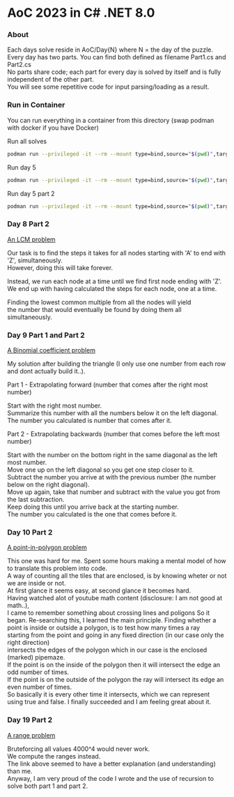 # AoC 2023 in C# .NET 8.0


### About

Each days solve reside in AoC/Day{N} where N = the day of the puzzle.\
Every day has two parts. You can find both defined as filename Part1.cs and Part2.cs\
No parts share code; each part for every day is solved by itself and is fully independent of the other part.\
You will see some repetitive code for input parsing/loading as a result.


### Run in Container

You can run everything in a container from this directory (swap podman with docker if you have Docker)

Run all solves
```sh
podman run --privileged -it --rm --mount type=bind,source="$(pwd)",target=/App mcr.microsoft.com/dotnet/sdk:8.0 dotnet run --project App
```

Run day 5
```sh
podman run --privileged -it --rm --mount type=bind,source="$(pwd)",target=/App mcr.microsoft.com/dotnet/sdk:8.0 dotnet run --project App 5
```

Run day 5 part 2
```sh
podman run --privileged -it --rm --mount type=bind,source="$(pwd)",target=/App mcr.microsoft.com/dotnet/sdk:8.0 dotnet run --project App 5 2
```

### Day 8 Part 2

[An LCM problem](https://en.wikipedia.org/wiki/Least_common_multiple)

Our task is to find the steps it takes for all nodes starting with 'A' to end with 'Z', simultaneously.\
However, doing this will take forever.

Instead, we run each node at a time until we find first node ending with 'Z'.\
We end up with having calculated the steps for each node, one at a time.

Finding the lowest common multiple from all the nodes will yield\
the number that would eventually be found by doing them all simultaneously.

### Day 9 Part 1 and Part 2

[A Binomial coefficient problem](https://en.wikipedia.org/wiki/Binomial_coefficient)

My solution after building the triangle (I only use one number from each row and dont actually build it..).

Part 1 - Extrapolating forward (number that comes after the right most number)

Start with the right most number.\
Summarize this number with all the numbers below it on the left diagonal.\
The number you calculated is number that comes after it.

Part 2 - Extrapolating backwards (number that comes before the left most number)

Start with the number on the bottom right in the same diagonal as the left most number.\
Move one up on the left diagonal so you get one step closer to it.\
Subtract the number you arrive at with the previous number (the number below on the right diagonal).\
Move up again, take that number and subtract with the value you got from the last subtraction.\
Keep doing this until you arrive back at the starting number.\
The number you calculated is the one that comes before it.

### Day 10 Part 2

[A point-in-polygon problem](https://en.wikipedia.org/wiki/Point_in_polygon)

This one was hard for me. Spent some hours making a mental model of how to translate this problem into code.\
A way of counting all the tiles that are enclosed, is by knowing wheter or not we are inside or not.\
At first glance it seems easy, at second glance it becomes hard.\
Having watched alot of youtube math content (disclosure: I am not good at math..),\
I came to remember something about crossing lines and poligons
So it began.
Re-searching this, I learned the main principle.
Finding whether a point is inside or outside a polygon, is to test how many times a ray\
starting from the point and going in any fixed direction (in our case only the right direction)\
intersects the edges of the polygon which in our case is the enclosed (marked) pipemaze.\
If the point is on the inside of the polygon then it will intersect the edge an odd number of times.\
If the point is on the outside of the polygon the ray will intersect its edge an even number of times.\
So basically it is every other time it intersects, which we can represent using true and false.
I finally succeeded and I am feeling great about it.

### Day 19 Part 2

[A range problem](https://advent-of-code.xavd.id/writeups/2023/day/19/#part-2)

Bruteforcing all values 4000^4 would never work.\
We compute the ranges instead.\
The link above seemed to have a better explanation (and understanding) than me.\
Anyway, I am very proud of the code I wrote and the use of recursion to solve both part 1 and part 2.
